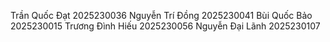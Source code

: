 Trần Quốc Đạt 2025230036
Nguyễn Trí Đồng 2025230041
Bùi Quốc Bảo 2025230015
Trương Đình Hiếu 2025230056
Nguyễn Đại Lãnh 2025230107
